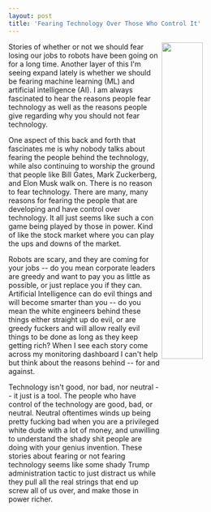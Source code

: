 ```yaml
---
layout: post
title: 'Fearing Technology Over Those Who Control It'
---
```

<p><img src="http://kinlane-productions.s3.amazonaws.com/api_evangelist_site/blog/terminatorgun_marcel_duchamp.jpg" alt="" width="40%" align="right" /></p>
<p>Stories of whether or not we should fear losing our jobs to robots have been going on for a long time. Another layer of this I'm seeing expand lately is whether we should be fearing machine learning (ML) and artificial intelligence (AI). I am always fascinated to hear the reasons people fear technology as well as the reasons people give regarding why you should not fear technology.</p>
<p>One aspect of this back and forth that fascinates me is why nobody talks about fearing the people behind the technology, while also continuing to worship the ground that people like Bill Gates, Mark Zuckerberg, and Elon Musk walk on. There is no reason to fear technology. There are many, many reasons for fearing the people that are developing and have control over technology. It all just seems like such a con game being played by those in power. Kind of like the stock market where you can play the ups and downs of the market.</p>
<p>Robots are scary, and they are coming for your jobs -- do you mean corporate leaders are greedy and want to pay you as little as possible, or just replace you if they can. Artificial Intelligence can do evil things and will become smarter than you -- do you mean the white engineers behind these things either straight up do evil, or are greedy fuckers and will allow really evil things to be done as long as they keep getting rich? When I see each story come across my monitoring dashboard I can't help but think about the reasons behind -- for and against.</p>
<p>Technology isn't good, nor bad, nor neutral -- it just is a tool. The people who have control of the technology are good, bad, or neutral. Neutral oftentimes winds up being pretty fucking bad when you are a privileged white dude with a lot of money, and unwilling to understand the shady shit people are doing with your genius invention. These stories about fearing or not fearing technology seems like some shady Trump administration tactic to just distract us while they pull all the real strings that end up screw all of us over, and make those in power richer.</p>